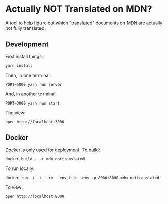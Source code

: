 # Actually NOT Translated on MDN?

A tool to help figure out which "translated" documents on MDN are
actually not fully translated.

## Development

First install things:

    yarn install

Then, in one terminal:

    PORT=5000 yarn run server

And, in another terminal:

    PORT=3000 yarn run start

The view:

    open http://localhost:3000


## Docker

Docker is only used for deployment. To build:

    docker build . -t mdn-nottranslated

To run locally:

    docker run -t -i --rm --env-file .env -p 8000:8000 mdn-nottranslated

To view:

    open http://localhost:8000
